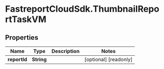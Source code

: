 # FastreportCloudSdk.ThumbnailReportTaskVM

## Properties

Name | Type | Description | Notes
------------ | ------------- | ------------- | -------------
**reportId** | **String** |  | [optional] [readonly] 


